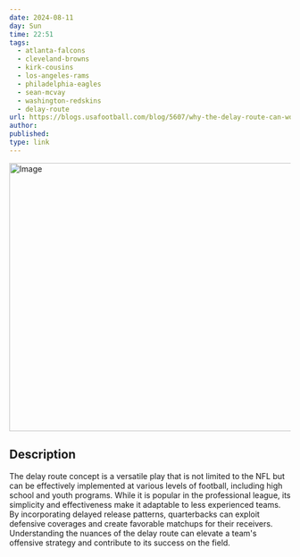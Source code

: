 ```yaml
---
date: 2024-08-11
day: Sun
time: 22:51
tags:
  - atlanta-falcons
  - cleveland-browns
  - kirk-cousins
  - los-angeles-rams
  - philadelphia-eagles
  - sean-mcvay
  - washington-redskins
  - delay-route
url: https://blogs.usafootball.com/blog/5607/why-the-delay-route-can-work-at-any-level-of-football
author: 
published: 
type: link
---
```


<img src="https://assets.usafootball.com/cms/2018-02/Stocksocialmediaedited.jpeg" width="854" height="480" alt="Image" />

## Description
The delay route concept is a versatile play that is not limited to the NFL but can be effectively implemented at various levels of football, including high school and youth programs. While it is popular in the professional league, its simplicity and effectiveness make it adaptable to less experienced teams. By incorporating delayed release patterns, quarterbacks can exploit defensive coverages and create favorable matchups for their receivers. Understanding the nuances of the delay route can elevate a team's offensive strategy and contribute to its success on the field.